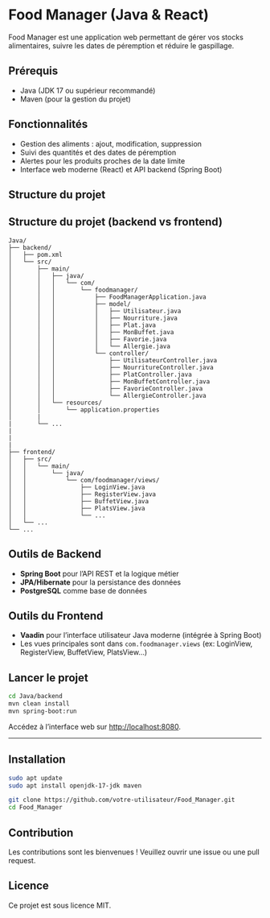 # Food Manager (Java & React)

Food Manager est une application web permettant de gérer vos stocks alimentaires, suivre les dates de péremption et réduire le gaspillage.

## Prérequis
- Java (JDK 17 ou supérieur recommandé)
- Maven (pour la gestion du projet)

## Fonctionnalités

- Gestion des aliments : ajout, modification, suppression
- Suivi des quantités et des dates de péremption
- Alertes pour les produits proches de la date limite
- Interface web moderne (React) et API backend (Spring Boot)

## Structure du projet

## Structure du projet (backend vs frontend)

```
Java/
├── backend/
│   ├── pom.xml
│   └── src/
│       ├── main/
│       │   ├── java/
│       │   │   └── com/
│       │   │       └── foodmanager/
│       │   │           ├── FoodManagerApplication.java
│       │   │           ├── model/
│       │   │           │   ├── Utilisateur.java
│       │   │           │   ├── Nourriture.java
│       │   │           │   ├── Plat.java
│       │   │           │   ├── MonBuffet.java
│       │   │           │   ├── Favorie.java
│       │   │           │   └── Allergie.java
│       │   │           └── controller/
│       │   │               ├── UtilisateurController.java
│       │   │               ├── NourritureController.java
│       │   │               ├── PlatController.java
│       │   │               ├── MonBuffetController.java
│       │   │               ├── FavorieController.java
│       │   │               └── AllergieController.java
│       │   └── resources/
│       │       └── application.properties
│       |
|       └── ...
|  
|
|     
├── frontend/
│   ├── src/
│   │   └── main/
│   │       └── java/
│   │           └── com/foodmanager/views/
│   │               ├── LoginView.java
│   │               ├── RegisterView.java
│   │               ├── BuffetView.java
│   │               ├── PlatsView.java
│   │               └── ...
│   └── ...
└── ...
```

## Outils de Backend

- **Spring Boot** pour l’API REST et la logique métier
- **JPA/Hibernate** pour la persistance des données
- **PostgreSQL** comme base de données

## Outils du Frontend

- **Vaadin** pour l’interface utilisateur Java moderne (intégrée à Spring Boot)
- Les vues principales sont dans `com.foodmanager.views` (ex: LoginView, RegisterView, BuffetView, PlatsView...)



## Lancer le projet

```bash
cd Java/backend
mvn clean install
mvn spring-boot:run
```

Accédez à l’interface web sur [http://localhost:8080](http://localhost:8080).

---



## Installation

```bash
sudo apt update
sudo apt install openjdk-17-jdk maven

git clone https://github.com/votre-utilisateur/Food_Manager.git
cd Food_Manager
```

## Contribution

Les contributions sont les bienvenues ! Veuillez ouvrir une issue ou une pull request.

## Licence

Ce projet est sous licence MIT.
